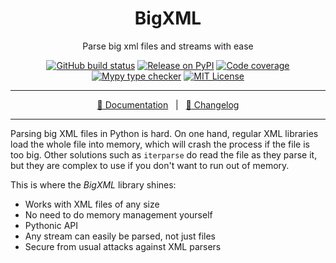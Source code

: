 <div align="center" size="15px">

# BigXML

Parse big xml files and streams with ease

[![GitHub build status](https://img.shields.io/github/workflow/status/rogdham/bigxml/build/master)](https://github.com/rogdham/bigxml/actions?query=branch:master)
[![Release on PyPI](https://img.shields.io/pypi/v/bigxml)](https://pypi.org/project/bigxml/)
[![Code coverage](https://img.shields.io/badge/coverage-100%25-brightgreen)](https://github.com/rogdham/bigxml/search?q=fail+under&type=Code)
[![Mypy type checker](https://img.shields.io/badge/type_checker-mypy-informational)](https://mypy.readthedocs.io/)
[![MIT License](https://img.shields.io/pypi/l/bigxml)](https://github.com/Rogdham/bigxml/blob/master/LICENSE.txt)

---

[:book: Documentation](https://bigxml.rogdham.net/)&nbsp;&nbsp;&nbsp;|&nbsp;&nbsp;&nbsp;[:page_with_curl: Changelog](./CHANGELOG.md)

</div>

---

Parsing big XML files in Python is hard. On one hand, regular XML libraries load the
whole file into memory, which will crash the process if the file is too big. Other
solutions such as `iterparse` do read the file as they parse it, but they are complex to
use if you don't want to run out of memory.

This is where the _BigXML_ library shines:

- Works with XML files of any size
- No need to do memory management yourself
- Pythonic API
- Any stream can easily be parsed, not just files
- Secure from usual attacks against XML parsers
